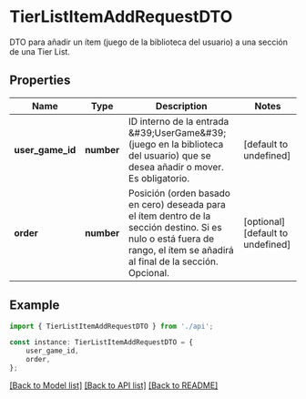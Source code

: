 # TierListItemAddRequestDTO

DTO para añadir un ítem (juego de la biblioteca del usuario) a una sección de una Tier List.

## Properties

Name | Type | Description | Notes
------------ | ------------- | ------------- | -------------
**user_game_id** | **number** | ID interno de la entrada \&#39;UserGame\&#39; (juego en la biblioteca del usuario) que se desea añadir o mover. Es obligatorio. | [default to undefined]
**order** | **number** | Posición (orden basado en cero) deseada para el ítem dentro de la sección destino. Si es nulo o está fuera de rango, el ítem se añadirá al final de la sección. Opcional. | [optional] [default to undefined]

## Example

```typescript
import { TierListItemAddRequestDTO } from './api';

const instance: TierListItemAddRequestDTO = {
    user_game_id,
    order,
};
```

[[Back to Model list]](../README.md#documentation-for-models) [[Back to API list]](../README.md#documentation-for-api-endpoints) [[Back to README]](../README.md)
